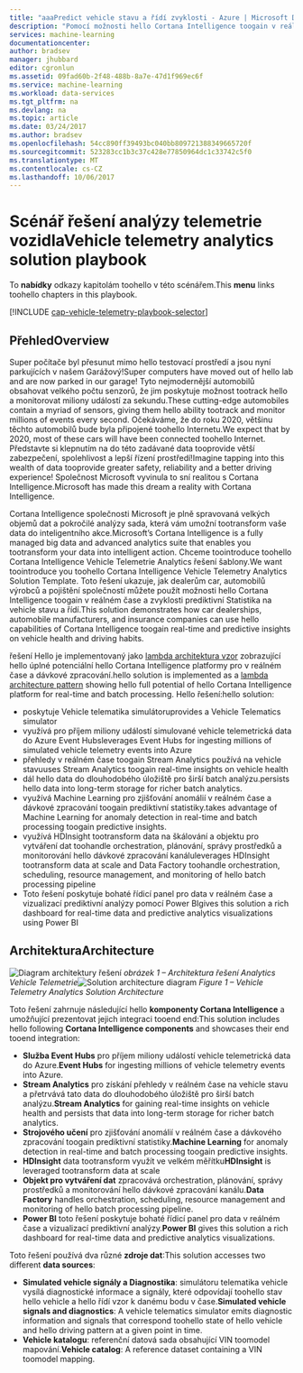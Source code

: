 ```yaml
---
title: "aaaPredict vehicle stavu a řídí zvyklosti - Azure | Microsoft Docs"
description: "Pomocí možnosti hello Cortana Intelligence toogain v reálném čase a prediktivní Statistika na vehicle stavu a řídí zvyklosti."
services: machine-learning
documentationcenter: 
author: bradsev
manager: jhubbard
editor: cgronlun
ms.assetid: 09fad60b-2f48-488b-8a7e-47d1f969ec6f
ms.service: machine-learning
ms.workload: data-services
ms.tgt_pltfrm: na
ms.devlang: na
ms.topic: article
ms.date: 03/24/2017
ms.author: bradsev
ms.openlocfilehash: 54cc890ff39493bc040bb809721388349665720f
ms.sourcegitcommit: 523283cc1b3c37c428e77850964dc1c33742c5f0
ms.translationtype: MT
ms.contentlocale: cs-CZ
ms.lasthandoff: 10/06/2017
---
```

# <a name="vehicle-telemetry-analytics-solution-playbook"></a><span data-ttu-id="c5aff-103">Scénář řešení analýzy telemetrie vozidla</span><span class="sxs-lookup"><span data-stu-id="c5aff-103">Vehicle telemetry analytics solution playbook</span></span>
<span data-ttu-id="c5aff-104">To **nabídky** odkazy kapitolám toohello v této scénářem.</span><span class="sxs-lookup"><span data-stu-id="c5aff-104">This **menu** links toohello chapters in this playbook.</span></span> 

[!INCLUDE [cap-vehicle-telemetry-playbook-selector](../../includes/cap-vehicle-telemetry-playbook-selector.md)]

## <a name="overview"></a><span data-ttu-id="c5aff-105">Přehled</span><span class="sxs-lookup"><span data-stu-id="c5aff-105">Overview</span></span>
<span data-ttu-id="c5aff-106">Super počítače byl přesunut mimo hello testovací prostředí a jsou nyní parkujících v našem Garážový!</span><span class="sxs-lookup"><span data-stu-id="c5aff-106">Super computers have moved out of hello lab and are now parked in our garage!</span></span> <span data-ttu-id="c5aff-107">Tyto nejmodernější automobilů obsahovat velkého počtu senzorů, že jim poskytuje možnost tootrack hello a monitorovat miliony událostí za sekundu.</span><span class="sxs-lookup"><span data-stu-id="c5aff-107">These cutting-edge automobiles contain a myriad of sensors, giving them hello ability tootrack and monitor millions of events every second.</span></span> <span data-ttu-id="c5aff-108">Očekáváme, že do roku 2020, většinu těchto automobilů bude byla připojené toohello Internetu.</span><span class="sxs-lookup"><span data-stu-id="c5aff-108">We expect that by 2020, most of these cars will have been connected toohello Internet.</span></span> <span data-ttu-id="c5aff-109">Představte si klepnutím na do této zadávané data tooprovide větší zabezpečení, spolehlivost a lepší řízení prostředí!</span><span class="sxs-lookup"><span data-stu-id="c5aff-109">Imagine tapping into this wealth of data tooprovide greater safety, reliability and a better driving experience!</span></span> <span data-ttu-id="c5aff-110">Společnost Microsoft vyvinula to sní realitou s Cortana Intelligence.</span><span class="sxs-lookup"><span data-stu-id="c5aff-110">Microsoft has made this dream a reality with Cortana Intelligence.</span></span>

<span data-ttu-id="c5aff-111">Cortana Intelligence společnosti Microsoft je plně spravovaná velkých objemů dat a pokročilé analýzy sada, která vám umožní tootransform vaše data do inteligentního akce.</span><span class="sxs-lookup"><span data-stu-id="c5aff-111">Microsoft’s Cortana Intelligence is a fully managed big data and advanced analytics suite that enables you tootransform your data into intelligent action.</span></span> <span data-ttu-id="c5aff-112">Chceme toointroduce toohello Cortana Intelligence Vehicle Telemetrie Analytics řešení šablony.</span><span class="sxs-lookup"><span data-stu-id="c5aff-112">We want toointroduce you toohello Cortana Intelligence Vehicle Telemetry Analytics Solution Template.</span></span> <span data-ttu-id="c5aff-113">Toto řešení ukazuje, jak dealerům car, automobilů výrobců a pojištění společností můžete použít možnosti hello Cortana Intelligence toogain v reálném čase a zvyklosti prediktivní Statistika na vehicle stavu a řídí.</span><span class="sxs-lookup"><span data-stu-id="c5aff-113">This solution demonstrates how car dealerships, automobile manufacturers, and insurance companies can use hello capabilities of Cortana Intelligence toogain real-time and predictive insights on vehicle health and driving habits.</span></span> 

<span data-ttu-id="c5aff-114">řešení Hello je implementovaný jako [lambda architektura vzor](https://en.wikipedia.org/wiki/Lambda_architecture) zobrazující hello úplné potenciální hello Cortana Intelligence platformy pro v reálném čase a dávkové zpracování.</span><span class="sxs-lookup"><span data-stu-id="c5aff-114">hello solution is implemented as a [lambda architecture pattern](https://en.wikipedia.org/wiki/Lambda_architecture) showing hello full potential of hello Cortana Intelligence platform for real-time and batch processing.</span></span> <span data-ttu-id="c5aff-115">Hello řešení:</span><span class="sxs-lookup"><span data-stu-id="c5aff-115">hello solution:</span></span> 

* <span data-ttu-id="c5aff-116">poskytuje Vehicle telematika simulátoru</span><span class="sxs-lookup"><span data-stu-id="c5aff-116">provides a Vehicle Telematics simulator</span></span>
* <span data-ttu-id="c5aff-117">využívá pro příjem miliony událostí simulované vehicle telemetrická data do Azure Event Hubs</span><span class="sxs-lookup"><span data-stu-id="c5aff-117">leverages Event Hubs for ingesting millions of simulated vehicle telemetry events into Azure</span></span> 
* <span data-ttu-id="c5aff-118">přehledy v reálném čase toogain Stream Analytics používá na vehicle stavu</span><span class="sxs-lookup"><span data-stu-id="c5aff-118">uses Stream Analytics toogain real-time insights on vehicle health</span></span>
* <span data-ttu-id="c5aff-119">dál hello data do dlouhodobého úložiště pro širší batch analýzu.</span><span class="sxs-lookup"><span data-stu-id="c5aff-119">persists hello data into long-term storage for richer batch analytics.</span></span> 
* <span data-ttu-id="c5aff-120">využívá Machine Learning pro zjišťování anomálií v reálném čase a dávkové zpracování toogain prediktivní statistiky.</span><span class="sxs-lookup"><span data-stu-id="c5aff-120">takes advantage of Machine Learning for anomaly detection in real-time and batch processing toogain predictive insights.</span></span>
* <span data-ttu-id="c5aff-121">využívá HDInsight tootransform data na škálování a objektu pro vytváření dat toohandle orchestration, plánování, správy prostředků a monitorování hello dávkové zpracování kanálu</span><span class="sxs-lookup"><span data-stu-id="c5aff-121">leverages HDInsight tootransform data at scale and Data Factory toohandle orchestration, scheduling, resource management, and monitoring of hello batch processing pipeline</span></span> 
* <span data-ttu-id="c5aff-122">Toto řešení poskytuje bohaté řídicí panel pro data v reálném čase a vizualizací prediktivní analýzy pomocí Power BI</span><span class="sxs-lookup"><span data-stu-id="c5aff-122">gives this solution a rich dashboard for real-time data and predictive analytics visualizations using Power BI</span></span>

## <a name="architecture"></a><span data-ttu-id="c5aff-123">Architektura</span><span class="sxs-lookup"><span data-stu-id="c5aff-123">Architecture</span></span>
<span data-ttu-id="c5aff-124">![Diagram architektury řešení](./media/cortana-analytics-playbook-vehicle-telemetry/fig1-vehicle-telemetry-annalytics-solution-architecture.png)
*obrázek 1 – Architektura řešení Analytics Vehicle Telemetrie*</span><span class="sxs-lookup"><span data-stu-id="c5aff-124">![Solution architecture diagram](./media/cortana-analytics-playbook-vehicle-telemetry/fig1-vehicle-telemetry-annalytics-solution-architecture.png)
*Figure 1 – Vehicle Telemetry Analytics Solution Architecture*</span></span>

<span data-ttu-id="c5aff-125">Toto řešení zahrnuje následující hello **komponenty Cortana Intelligence** a umožňující prezentovat jejich integraci tooend end:</span><span class="sxs-lookup"><span data-stu-id="c5aff-125">This solution includes hello following **Cortana Intelligence components** and showcases their end tooend integration:</span></span>

* <span data-ttu-id="c5aff-126">**Služba Event Hubs** pro příjem miliony událostí vehicle telemetrická data do Azure.</span><span class="sxs-lookup"><span data-stu-id="c5aff-126">**Event Hubs** for ingesting millions of vehicle telemetry events into Azure.</span></span>
* <span data-ttu-id="c5aff-127">**Stream Analytics** pro získání přehledy v reálném čase na vehicle stavu a přetrvává tato data do dlouhodobého úložiště pro širší batch analýzu.</span><span class="sxs-lookup"><span data-stu-id="c5aff-127">**Stream Analytics** for gaining real-time insights on vehicle health and persists that data into long-term storage for richer batch analytics.</span></span>
* <span data-ttu-id="c5aff-128">**Strojového učení** pro zjišťování anomálií v reálném čase a dávkového zpracování toogain prediktivní statistiky.</span><span class="sxs-lookup"><span data-stu-id="c5aff-128">**Machine Learning** for anomaly detection in real-time and batch processing toogain predictive insights.</span></span>
* <span data-ttu-id="c5aff-129">**HDInsight** data tootransform využít ve velkém měřítku</span><span class="sxs-lookup"><span data-stu-id="c5aff-129">**HDInsight** is leveraged tootransform data at scale</span></span>
* <span data-ttu-id="c5aff-130">**Objekt pro vytváření dat** zpracovává orchestration, plánování, správy prostředků a monitorování hello dávkové zpracování kanálu.</span><span class="sxs-lookup"><span data-stu-id="c5aff-130">**Data Factory** handles orchestration, scheduling, resource management and monitoring of hello batch processing pipeline.</span></span>
* <span data-ttu-id="c5aff-131">**Power BI** toto řešení poskytuje bohaté řídicí panel pro data v reálném čase a vizualizací prediktivní analýzy.</span><span class="sxs-lookup"><span data-stu-id="c5aff-131">**Power BI** gives this solution a rich dashboard for real-time data and predictive analytics visualizations.</span></span>

<span data-ttu-id="c5aff-132">Toto řešení používá dva různé **zdroje dat**:</span><span class="sxs-lookup"><span data-stu-id="c5aff-132">This solution accesses two different **data sources**:</span></span> 

* <span data-ttu-id="c5aff-133">**Simulated vehicle signály a Diagnostika**: simulátoru telematika vehicle vysílá diagnostické informace a signály, které odpovídají toohello stav hello vehicle a hello řídí vzor k danému bodu v čase.</span><span class="sxs-lookup"><span data-stu-id="c5aff-133">**Simulated vehicle signals and diagnostics**: A vehicle telematics simulator emits diagnostic information and signals that correspond toohello state of hello vehicle and hello driving pattern at a given point in time.</span></span> 
* <span data-ttu-id="c5aff-134">**Vehicle katalogu**: referenční datová sada obsahující VIN toomodel mapování.</span><span class="sxs-lookup"><span data-stu-id="c5aff-134">**Vehicle catalog**: A reference dataset containing a VIN toomodel mapping.</span></span>

